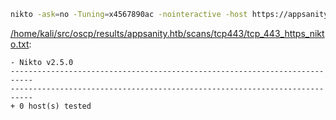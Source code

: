 ```bash
nikto -ask=no -Tuning=x4567890ac -nointeractive -host https://appsanity.htb:443 2>&1 | tee "/home/kali/src/oscp/results/appsanity.htb/scans/tcp443/tcp_443_https_nikto.txt"
```

[/home/kali/src/oscp/results/appsanity.htb/scans/tcp443/tcp_443_https_nikto.txt](file:///home/kali/src/oscp/results/appsanity.htb/scans/tcp443/tcp_443_https_nikto.txt):

```
- Nikto v2.5.0
---------------------------------------------------------------------------
---------------------------------------------------------------------------
+ 0 host(s) tested

```
